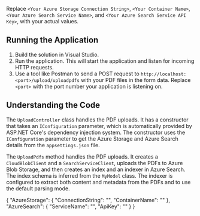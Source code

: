 
Replace `<Your Azure Storage Connection String>`, `<Your Container Name>`, `<Your Azure Search Service Name>`, and `<Your Azure Search Service API Key>`, with your actual values.

## Running the Application

1. Build the solution in Visual Studio.
2. Run the application. This will start the application and listen for incoming HTTP requests.
3. Use a tool like Postman to send a POST request to `http://localhost:<port>/upload/uploadpdfs` with your PDF files in the form data. Replace `<port>` with the port number your application is listening on.

## Understanding the Code

The `UploadController` class handles the PDF uploads. It has a constructor that takes an `IConfiguration` parameter, which is automatically provided by ASP.NET Core's dependency injection system. The constructor uses the `IConfiguration` parameter to get the Azure Storage and Azure Search details from the `appsettings.json` file.

The `UploadPdfs` method handles the PDF uploads. It creates a `CloudBlobClient` and a `SearchServiceClient`, uploads the PDFs to Azure Blob Storage, and then creates an index and an indexer in Azure Search. The index schema is inferred from the `MyModel` class. The indexer is configured to extract both content and metadata from the PDFs and to use the default parsing mode.


{
  "AzureStorage": {
    "ConnectionString": "<Your Azure Storage Connection String>",
    "ContainerName": "<Your Container Name>"
  },
  "AzureSearch": {
    "ServiceName": "<Your Azure Search Service Name>",
    "ApiKey": "<Your Azure Search Service API Key>"
  }
}
